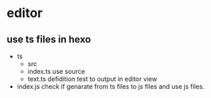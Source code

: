 # editor 

## use ts files in hexo

- ts
  - src
  - index.ts use source
  - text.ts defidition test to output in editor view
- index.js check if genarate from ts files to js files and use js files.
